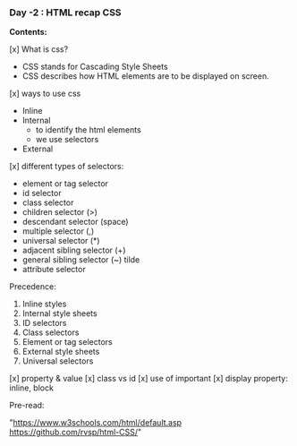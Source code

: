 ### Day -2 : HTML recap CSS

**Contents:**

[x] What is css?

- CSS stands for Cascading Style Sheets
- CSS describes how HTML elements are to be displayed on screen.

[x] ways to use css

- Inline
- Internal
  - to identify the html elements
  - we use selectors
- External

[x] different types of selectors:

- element or tag selector
- id selector
- class selector
- children selector (>)
- descendant selector (space)
- multiple selector (,)
- universal selector (\*)
- adjacent sibling selector (+)
- general sibling selector (~) tilde
- attribute selector

Precedence:

1. Inline styles
2. Internal style sheets
3. ID selectors
4. Class selectors
5. Element or tag selectors
6. External style sheets
7. Universal selectors

[x] property & value
[x] class vs id
[x] use of important
[x] display property: inline, block

Pre-read:

"https://www.w3schools.com/html/default.asp
https://github.com/rvsp/html-CSS/"

